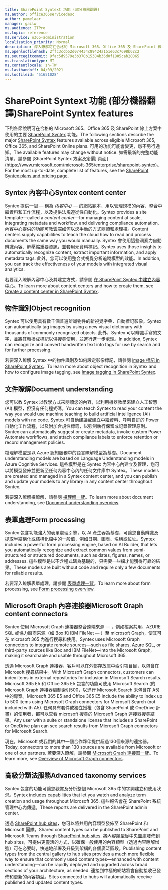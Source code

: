 ```yaml
---
title: SharePoint Syntext 功能 (部分機器翻譯)
ms.author: office365servicedesc
author: pamelaar
manager: gailw
ms.audience: ITPro
ms.topic: reference
ms.service: o365-administration
localization_priority: Normal
description: 深入瞭解可在合格的 Microsoft 365、Office 365 及 SharePoint 線上方案中使用的主要 SharePoint Syntex 功能。
ms.openlocfilehash: 2ffc3ccb52d074434c89424a151e63c7698b62c2
ms.sourcegitcommit: 9fac5d9579e3b370b15384b36d0f1805cab20065
ms.translationtype: MT
ms.contentlocale: zh-TW
ms.lasthandoff: 04/09/2021
ms.locfileid: "51651028"
---
```

# <a name="sharepoint-syntex-features"></a><span data-ttu-id="a5953-103">SharePoint Syntext 功能 (部分機器翻譯)</span><span class="sxs-lookup"><span data-stu-id="a5953-103">SharePoint Syntex features</span></span> 

<span data-ttu-id="a5953-104">下列各節說明可在合格的 Microsoft 365、Office 365 及 SharePoint 線上方案中使用的主要 [SharePoint Syntex](sharepoint-syntex-service-description.md) 功能。</span><span class="sxs-lookup"><span data-stu-id="a5953-104">The following sections describe the major [SharePoint Syntex](sharepoint-syntex-service-description.md) features available across eligible Microsoft 365, Office 365, and SharePoint Online plans.</span></span> <span data-ttu-id="a5953-105">可用的功能可能會變更，恕不另行通知。</span><span class="sxs-lookup"><span data-stu-id="a5953-105">The available features may change without notice.</span></span> <span data-ttu-id="a5953-106">如需最新的完整功能清單，請參閱 [SharePoint Syntex 方案及定價] 頁面](https://www.microsoft.com/microsoft-365/enterprise/sharepoint-syntex)。</span><span class="sxs-lookup"><span data-stu-id="a5953-106">For the most up-to-date, complete list of features, see the [SharePoint Syntex plans and pricing page](https://www.microsoft.com/microsoft-365/enterprise/sharepoint-syntex).</span></span>

## <a name="syntex-content-center"></a><span data-ttu-id="a5953-107">Syntex 內容中心</span><span class="sxs-lookup"><span data-stu-id="a5953-107">Syntex content center</span></span>

<span data-ttu-id="a5953-108">Syntex 提供一個 &mdash; 稱為 *內容中心* &mdash; 的網站範本，用以管理規模的內容、整合中繼資料和工作流程，以及提供法規遵從性自動化。</span><span class="sxs-lookup"><span data-stu-id="a5953-108">Syntex provides a site template&mdash;called a *content center*&mdash;for managing content at scale, integrating metadata and workflow, and delivering compliance automation.</span></span> <span data-ttu-id="a5953-109">內容中心提供的功能可教雲端如何以您手動的方式閱讀和處理檔。</span><span class="sxs-lookup"><span data-stu-id="a5953-109">Content centers supply capabilities to teach the cloud how to read and process documents the same way you would manually.</span></span> <span data-ttu-id="a5953-110">Syntex 會使用這些洞察力自動辨識內容、解壓縮重要資訊，並套用元資料標記。</span><span class="sxs-lookup"><span data-stu-id="a5953-110">Syntex uses those insights to automatically recognize content, extract important information, and apply metadata tags.</span></span> <span data-ttu-id="a5953-111">此外，您可以使用整合式視覺分析追蹤模型的效能。</span><span class="sxs-lookup"><span data-stu-id="a5953-111">In addition, you can track the effectiveness of your models with integrated visual analytics.</span></span>

<span data-ttu-id="a5953-112">若要深入瞭解內容中心及其建立方式，請參閱 [在 SharePoint Syntex 中建立內容中心](/microsoft-365/contentunderstanding/create-a-content-center)。</span><span class="sxs-lookup"><span data-stu-id="a5953-112">To learn more about content centers and how to create them, see [Create a content center in SharePoint Syntex](/microsoft-365/contentunderstanding/create-a-content-center).</span></span>

## <a name="object-recognition"></a><span data-ttu-id="a5953-113">物件識別</span><span class="sxs-lookup"><span data-stu-id="a5953-113">Object recognition</span></span>

<span data-ttu-id="a5953-114">Syntex 可以使用具有數千個普遍辨識物件的新視覺字典，自動標記影像。</span><span class="sxs-lookup"><span data-stu-id="a5953-114">Syntex can automatically tag images by using a new visual dictionary with thousands of commonly recognized objects.</span></span> <span data-ttu-id="a5953-115">此外，Syntex 可以辨識手寫的文字，並將其轉換成標記以供搜尋使用，並進行進一步處理。</span><span class="sxs-lookup"><span data-stu-id="a5953-115">In addition, Syntex can recognize and convert handwritten text into tags for use by search and for further processing.</span></span>

<span data-ttu-id="a5953-116">若要深入瞭解 Syntex 中的物件識別及如何設定影像標記，請參閱 [image 標記 in SharePoint Syntex](/microsoft-365/contentunderstanding/image-tagging)。</span><span class="sxs-lookup"><span data-stu-id="a5953-116">To learn more about object recognition in Syntex and how to configure image tagging, see [Image tagging in SharePoint Syntex](/microsoft-365/contentunderstanding/image-tagging).</span></span>

## <a name="document-understanding"></a><span data-ttu-id="a5953-117">文件瞭解</span><span class="sxs-lookup"><span data-stu-id="a5953-117">Document understanding</span></span>

<span data-ttu-id="a5953-118">您可以教 Syntex 以教學方式來閱讀您的內容，以利用機器教學來建立人工智慧 (AI) 模型，但沒有任何程式碼。</span><span class="sxs-lookup"><span data-stu-id="a5953-118">You can teach Syntex to read your content the way you would use machine teaching to build artificial intelligence (AI) models with no code.</span></span> <span data-ttu-id="a5953-119">Syntex 可自動建議或建立中繼資料、呼叫自訂的 Power 自動化工作流程，以及附加合規性標籤，以強制執行保留或記錄管理原則。</span><span class="sxs-lookup"><span data-stu-id="a5953-119">Syntex can automatically suggest or create metadata, invoke custom Power Automate workflows, and attach compliance labels to enforce retention or record management policies.</span></span>

<span data-ttu-id="a5953-120">檔理解模型是以 Azure 認知服務中的語言瞭解模型為基礎。</span><span class="sxs-lookup"><span data-stu-id="a5953-120">Document understanding models are based on Language Understanding models in Azure Cognitive Services.</span></span> <span data-ttu-id="a5953-121">這些模型是在 Syntex 內容中心內建立及管理，您可以將模型發佈並更新至任何內容中心內的任何文件庫中 Syntex。</span><span class="sxs-lookup"><span data-stu-id="a5953-121">These models are created and managed in a Syntex content center, and you can publish and update your models to any library in any content center throughout Syntex.</span></span>

<span data-ttu-id="a5953-122">若要深入瞭解檔瞭解，請參閱 [檔理解一覽](/microsoft-365/contentunderstanding/document-understanding-overview)。</span><span class="sxs-lookup"><span data-stu-id="a5953-122">To learn more about document understanding, see [Document understanding overview](/microsoft-365/contentunderstanding/document-understanding-overview).</span></span>

## <a name="form-processing"></a><span data-ttu-id="a5953-123">表單處理</span><span class="sxs-lookup"><span data-stu-id="a5953-123">Form processing</span></span>

<span data-ttu-id="a5953-124">Syntex 包含功能強大的表單處理引擎，以 AI 產生器為基礎，可讓您自動辨識及提取半結構化或結構化檔中的一般值，例如日期、圖表、名稱或位址。</span><span class="sxs-lookup"><span data-stu-id="a5953-124">Syntex includes a powerful form processing engine, based on AI Builder, that lets you automatically recognize and extract common values from semi-structured or structured documents, such as dates, figures, names, or addresses.</span></span> <span data-ttu-id="a5953-125">這些模型是以不含程式碼為基礎的，只需要一些檔才能獲得可靠的結果。</span><span class="sxs-lookup"><span data-stu-id="a5953-125">These models are built without code and require only a few documents for reliable results.</span></span>

<span data-ttu-id="a5953-126">若要深入瞭解表單處理，請參閱 [表單處理一覽](/microsoft-365/contentunderstanding/form-processing-overview)。</span><span class="sxs-lookup"><span data-stu-id="a5953-126">To learn more about form processing, see [Form processing overview](/microsoft-365/contentunderstanding/form-processing-overview).</span></span>

## <a name="microsoft-graph-content-connectors"></a><span data-ttu-id="a5953-127">Microsoft Graph 內容連接器</span><span class="sxs-lookup"><span data-stu-id="a5953-127">Microsoft Graph content connectors</span></span>

<span data-ttu-id="a5953-128">Syntex 使用 Microsoft Graph 連接器整合遠端來源 &mdash; ，例如檔案共用、AZURE SQL 或協力廠商來源（如 Box 和 IBM FileNet &mdash; ）至 microsoft Graph，使其可在 microsoft 365 內進行搜尋和使用。</span><span class="sxs-lookup"><span data-stu-id="a5953-128">Syntex uses Microsoft Graph connectors to integrate remote sources&mdash;such as file shares, Azure SQL, or third-party sources like Box and IBM FileNet&mdash;into the Microsoft Graph, making it searchable and usable throughout Microsoft 365.</span></span>

<span data-ttu-id="a5953-129">透過 Microsoft Graph 連接器，客戶可以在外部存放庫中索引項目目，以包含在 Microsoft 搜尋結果中。</span><span class="sxs-lookup"><span data-stu-id="a5953-129">With Microsoft Graph connectors, customers can index items in external repositories for inclusion in Microsoft Search results.</span></span> <span data-ttu-id="a5953-130">Microsoft 365 E5 和 Office 365 E5 包含的功能可使用 Microsoft Search (的 Microsoft Graph 連接器編制索引500，以進行 Microsoft Search 未包含在 A5) 中的專案。</span><span class="sxs-lookup"><span data-stu-id="a5953-130">Microsoft 365 E5 and Office 365 E5 include the ability to index up to 500 items using Microsoft Graph connectors for Microsoft Search (not included with A5).</span></span> <span data-ttu-id="a5953-131">任何具有套件或獨立授權（包含 SharePoint 或 OneDrive 計畫）的使用者，都可以查看 microsoft 搜尋的 Microsoft Graph 連接器搜尋結果。</span><span class="sxs-lookup"><span data-stu-id="a5953-131">Any user with a suite or standalone license that includes a SharePoint or OneDrive plan can see search results from Microsoft Graph connectors for Microsoft Search.</span></span>

<span data-ttu-id="a5953-132">現在，Microsoft 或我們的其中一個合作夥伴提供超過130個來源的連接器。</span><span class="sxs-lookup"><span data-stu-id="a5953-132">Today, connectors to more than 130 sources are available from Microsoft or one of our partners.</span></span> <span data-ttu-id="a5953-133">若要深入瞭解，請參閱 [Microsoft Graph 連接器一覽](/MicrosoftSearch/connectors-overview)。</span><span class="sxs-lookup"><span data-stu-id="a5953-133">To learn more, see [Overview of Microsoft Graph connectors](/MicrosoftSearch/connectors-overview).</span></span>

## <a name="advanced-taxonomy-services"></a><span data-ttu-id="a5953-134">高級分類法服務</span><span class="sxs-lookup"><span data-stu-id="a5953-134">Advanced taxonomy services</span></span>

<span data-ttu-id="a5953-135">Syntex 包含的功能可讓您觀賞及分析整個 Microsoft 365 中的字詞建立和使用狀況。</span><span class="sxs-lookup"><span data-stu-id="a5953-135">Syntex includes capabilities that let you watch and analyze term creation and usage throughout Microsoft 365.</span></span> <span data-ttu-id="a5953-136">這些報告會在 SharePoint 系統管理中心內傳遞。</span><span class="sxs-lookup"><span data-stu-id="a5953-136">These reports are delivered in the SharePoint admin center.</span></span>

<span data-ttu-id="a5953-137">透過 [SharePoint hub sites](/sharepoint/dev/features/hub-site/hub-site-overview)，您可以將共用內容類型發佈至 SharePoint 和 Microsoft 團隊。</span><span class="sxs-lookup"><span data-stu-id="a5953-137">Shared content types can be published to SharePoint and Microsoft Teams through [SharePoint hub sites](/sharepoint/dev/features/hub-site/hub-site-overview).</span></span> <span data-ttu-id="a5953-138">將內容類型從中央圖庫發佈到 hub sites，可提供更靈活的方式，以確保一般使用的內容類型（透過內容瞭解增強）可在必要時，快速地部署及升級到架構的各個廣泛區段。</span><span class="sxs-lookup"><span data-stu-id="a5953-138">Publishing content types from the central gallery to hub sites provides a much more flexible way to ensure that commonly used content types—enhanced with content understanding—can be rapidly deployed and upgraded across broad sections of your architecture, as needed.</span></span> <span data-ttu-id="a5953-139">連接到中樞的網站將會自動接收已發佈和更新的內容類型。</span><span class="sxs-lookup"><span data-stu-id="a5953-139">Sites connected to hubs will automatically receive published and updated content types.</span></span>